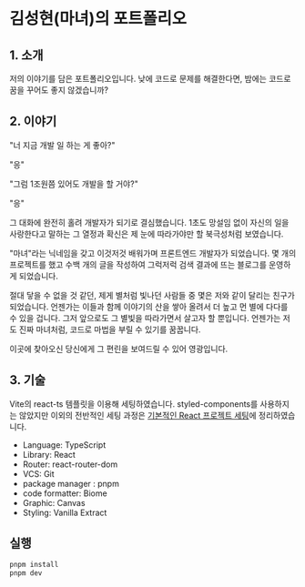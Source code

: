 # 김성현(마녀)의 포트폴리오

## 1. 소개

저의 이야기를 담은 포트폴리오입니다. 낮에 코드로 문제를 해결한다면, 밤에는 코드로 꿈을 꾸어도 좋지 않겠습니까?

## 2. 이야기

"너 지금 개발 일 하는 게 좋아?"

"응"

"그럼 1조원쯤 있어도 개발을 할 거야?"

"응"

그 대화에 완전히 홀려 개발자가 되기로 결심했습니다. 1초도 망설임 없이 자신의 일을 사랑한다고 말하는 그 열정과 확신은 제 눈에 따라가야만 할 북극성처럼 보였습니다.

"마녀"라는 닉네임을 갖고 이것저것 배워가며 프론트엔드 개발자가 되었습니다. 몇 개의 프로젝트를 했고 수백 개의 글을 작성하여 그럭저럭 검색 결과에 뜨는 블로그를 운영하게 되었습니다.

절대 닿을 수 없을 것 같던, 제게 별처럼 빛나던 사람들 중 몇은 저와 같이 달리는 친구가 되었습니다. 언젠가는 이들과 함께 이야기의 산을 쌓아 올려서 더 높고 먼 별에 다다를 수 있을 겁니다. 그저 앞으로도 그 별빛을 따라가면서 살고자 할 뿐입니다. 언젠가는 저도 진짜 마녀처럼, 코드로 마법을 부릴 수 있기를 꿈꿉니다.

이곳에 찾아오신 당신에게 그 편린을 보여드릴 수 있어 영광입니다.

## 3. 기술

Vite의 react-ts 템플릿을 이용해 세팅하였습니다. styled-components를 사용하지는 않았지만 이외의 전반적인 세팅 과정은 [기본적인 React 프로젝트 세팅](https://witch.work/posts/react-my-basic-setting)에 정리하였습니다.

- Language: TypeScript
- Library: React
- Router: react-router-dom
- VCS: Git
- package manager : pnpm
- code formatter: Biome
- Graphic: Canvas
- Styling: Vanilla Extract

## 실행

```bash
pnpm install
pnpm dev
```